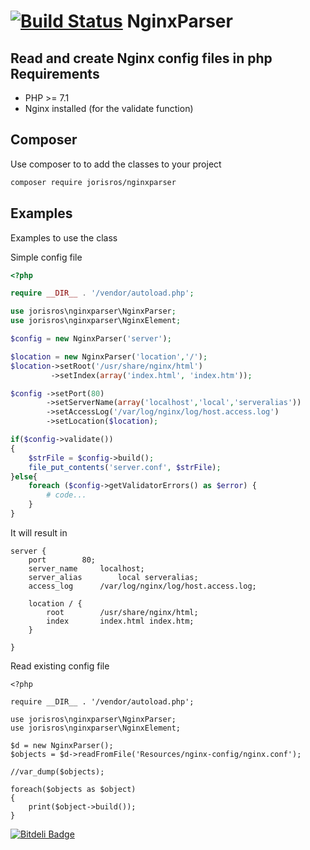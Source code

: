 [![Build Status](https://travis-ci.org/jorisros/nginxparser.png?branch=master)](https://travis-ci.org/jorisros/nginxparser)
NginxParser
===========

Read and create Nginx config files in php
Requirements
------------
* PHP >= 7.1
* Nginx installed (for the validate function)

Composer
--------
Use composer to to add the classes to your project
```bash
composer require jorisros/nginxparser
```

Examples
--------
Examples to use the class

Simple config file

```php
<?php

require __DIR__ . '/vendor/autoload.php';

use jorisros\nginxparser\NginxParser;
use jorisros\nginxparser\NginxElement;

$config = new NginxParser('server');

$location = new NginxParser('location','/');
$location->setRoot('/usr/share/nginx/html')
         ->setIndex(array('index.html', 'index.htm'));

$config ->setPort(80)
        ->setServerName(array('localhost','local','serveralias'))
        ->setAccessLog('/var/log/nginx/log/host.access.log')
        ->setLocation($location);

if($config->validate())
{
    $strFile = $config->build();
    file_put_contents('server.conf', $strFile);
}else{
    foreach ($config->getValidatorErrors() as $error) {
        # code...
    }
}
```
It will result in
```
server {
	port		80;
	server_name		localhost;
	server_alias		local serveralias;
	access_log		/var/log/nginx/log/host.access.log;

	location / {
		root		/usr/share/nginx/html;
		index		index.html index.htm;
	}

}
```
Read existing config file
```
<?php

require __DIR__ . '/vendor/autoload.php';

use jorisros\nginxparser\NginxParser;
use jorisros\nginxparser\NginxElement;

$d = new NginxParser();
$objects = $d->readFromFile('Resources/nginx-config/nginx.conf');

//var_dump($objects);

foreach($objects as $object)
{
    print($object->build());
}

```
[![Bitdeli Badge](https://d2weczhvl823v0.cloudfront.net/jorisros/nginxparser/trend.png)](https://bitdeli.com/free "Bitdeli Badge")
